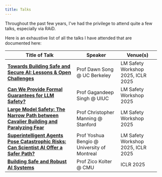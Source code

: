 ```yaml
---
title: Talks
---
```

Throughout the past few years, I've had the privilege to attend quite a few talks, especially via RAiD.

Here is an exhaustive list of all the talks I have attended that are documented here:

| Title of Talk                                                                                                | Speaker                                     | Venue(s)                           |
| ------------------------------------------------------------------------------------------------------------ | ------------------------------------------- | ---------------------------------- |
| [**Towards Building Safe and Secure AI: Lessons & Open Challenges**](safe-secure-ai.md)                      | Prof Dawn Song @ UC Berkeley                | LM Safety Workshop 2025, ICLR 2025 |
| [**Can We Provide Formal Guarantees for LLM Safety?**](formal-guarantees.md)                                 | Prof Gagandeep Singh @ UIUC                 | LM Safety Workshop 2025            |
| [**Large Model Safety: The Narrow Path between Cavalier Building and Paralyzing Fear**](narrow-path.md)      | Prof Christopher Manning @ Stanford         | LM Safety Workshop 2025            |
| [**Superintelligent Agents Pose Catastrophic Risks: Can Scientist AI Offer a Safer Path?**](scientist-ai.md) | Prof Yoshua Bengio @ University of Montreal | LM Safety Workshop 2025, ICLR 2025 |
| [**Building Safe and Robust AI Systems**](safe-robust-ai.md)                                                 | Prof Zico Kolter @ CMU                      | ICLR 2025                          |

